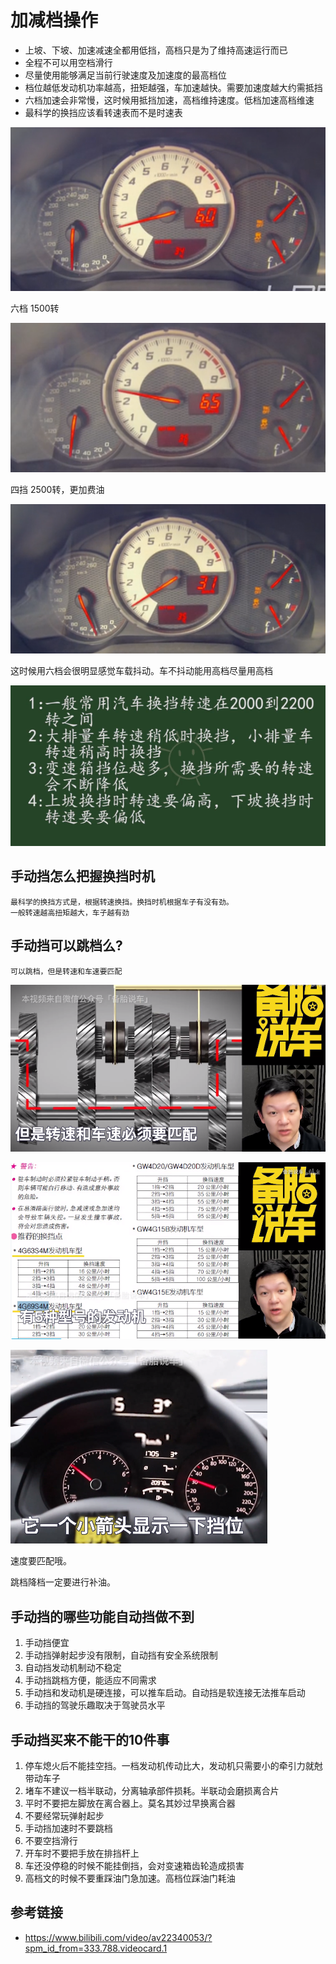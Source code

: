 # 加减档操作

* 上坡、下坡、加速减速全都用低挡，高档只是为了维持高速运行而已
* 全程不可以用空档滑行
* 尽量使用能够满足当前行驶速度及加速度的最高档位
* 档位越低发动机功率越高，扭矩越强，车加速越快。需要加速度越大约需抵挡
* 六档加速会非常慢，这时候用抵挡加速，高档维持速度。低档加速高档维速
* 最科学的换挡应该看转速表而不是时速表


![1544793689862.png](image/1544793689862.png)

六档 1500转


![1544793702183.png](image/1544793702183.png)

四挡 2500转，更加费油

![1544793736576.png](image/1544793736576.png)

这时候用六档会很明显感觉车载抖动。车不抖动能用高档尽量用高档

![1544795112822.png](image/1544795112822.png)


## 手动挡怎么把握换挡时机

```
最科学的换挡方式是，根据转速换挡。换挡时机根据车子有没有劲。
一般转速越高扭矩越大，车子越有劲
```


## 手动挡可以跳档么?

```
可以跳档，但是转速和车速要匹配
```

![1545050268227.png](image/1545050268227.png)

![1545050313922.png](image/1545050313922.png)

![1545050354087.png](image/1545050354087.png)

速度要匹配哦。

跳档降档一定要进行补油。


## 手动挡的哪些功能自动挡做不到

1. 手动挡便宜
2. 手动挡弹射起步没有限制，自动挡有安全系统限制
3. 自动挡发动机制动不稳定
4. 手动挡跳档方便，能适应不同需求
5. 手动挡和发动机是硬连接，可以推车启动。自动挡是软连接无法推车启动
6. 手动挡的驾驶乐趣取决于驾驶员水平

## 手动挡买来不能干的10件事

1. 停车熄火后不能挂空挡。一档发动机传动比大，发动机只需要小的牵引力就尅带动车子
2. 堵车不建议一档半联动，分离轴承部件损耗。半联动会磨损离合片
3. 平时不要把左脚放在离合器上。莫名其妙过早换离合器
4. 不要经常玩弹射起步
5. 手动挡加速时不要跳档
6. 不要空挡滑行
7. 开车时不要把手放在排挡杆上
8. 车还没停稳的时候不能挂倒挡，会对变速箱齿轮造成损害
9. 高档文的时候不要重踩油门急加速。高档位踩油门耗油

## 参考链接

* <https://www.bilibili.com/video/av22340053/?spm_id_from=333.788.videocard.1>
